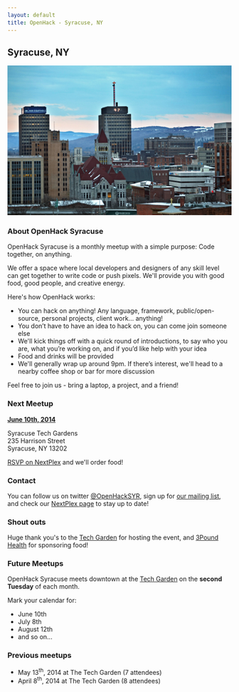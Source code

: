```yaml
---
layout: default
title: OpenHack - Syracuse, NY
---
```


## Syracuse, NY

![Downtown Syracuse](/syracuse/syracuse.jpg)

### About OpenHack Syracuse

OpenHack Syracuse is a monthly meetup with a simple purpose: Code together, on anything.

We offer a space where local developers and designers of any skill level can get together to write code or push pixels. We'll provide you with good food, good people, and creative energy.

Here's how OpenHack works:

* You can hack on anything! Any language, framework, public/open-source, personal projects, client work... anything!
* You don’t have to have an idea to hack on, you can come join someone else
* We'll kick things off with a quick round of introductions, to say who you are, what you’re working on, and if you’d like help with your idea
* Food and drinks will be provided
* We'll generally wrap up around 9pm. If there’s interest, we'll head to a nearby coffee shop or bar for more discussion

Feel free to join us - bring a laptop, a project, and a friend!

### Next Meetup
[**June 10th, 2014**](http://nextplex.com/syracuse-ny/groups/openhack-syracuse/events/17551-openhack-3)

Syracuse Tech Gardens  
235 Harrison Street  
Syracuse, NY 13202

[RSVP on NextPlex](http://nextplex.com/syracuse-ny/groups/openhack-syracuse/events/17551-openhack-3) and we'll order food!

### Contact
You can follow us on twitter [@OpenHackSYR](http://twitter.com/OpenHackSYR), sign up for [our mailing list](http://eepurl.com/TEpWD), and check our [NextPlex page](http://nextplex.com/syracuse-ny/groups/openhack-syracuse) to stay up to date!

### Shout outs
Huge thank you's to the [Tech Garden](http://www.thetechgarden.com/) for hosting the event, and [3Pound Health](http://3poundhealth.com/) for sponsoring food!

### Future Meetups
OpenHack Syracuse meets downtown at the [Tech Garden](http://www.thetechgarden.com/) on the **second Tuesday** of each month.

Mark your calendar for:

* June 10th
* July 8th
* August 12th
* and so on...

### Previous meetups
- May 13<sup>th</sup>, 2014 at The Tech Garden (7 attendees)
- April 8<sup>th</sup>, 2014 at The Tech Garden (8 attendees)
